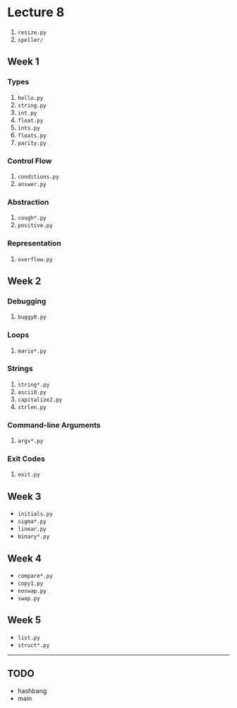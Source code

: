 # Lecture 8

1. `resize.py`
1. `speller/`

## Week 1

### Types 

1. `hello.py`
1. `string.py`
1. `int.py`
1. `float.py`
1. `ints.py`
1. `floats.py`
1. `parity.py`

### Control Flow

1. `conditions.py`
1. `answer.py`

### Abstraction

1. `cough*.py`
1. `positive.py`

### Representation

1. `overflow.py`

## Week 2

### Debugging

1. `buggy0.py`

### Loops

1. `mario*.py`

### Strings

1. `string*.py`
1. `ascii0.py`
1. `capitalize2.py`
1. `strlen.py`

### Command-line Arguments

1. `argv*.py`

### Exit Codes

1. `exit.py`

## Week 3

- `initials.py`
- `sigma*.py`
- `linear.py`
- `binary*.py`

## Week 4

- `compare*.py`
- `copy1.py`
- `noswap.py`
- `swap.py`

## Week 5

- `list.py`
- `struct*.py`

***

## TODO 

* hashbang
* main
